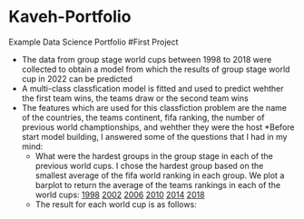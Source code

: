 # Kaveh-Portfolio
Example Data Science Portfolio
#First Project
* The data from group stage world cups between 1998 to 2018 were collected to obtain a model from which the results of group stage world cup in 2022 can be predicted
* A multi-class classfication model is fitted and used to predict wehther the first team wins, the teams draw or the second team wins
* The features which are used for this classfiction problem are the name of the countries, the teams continent, fifa ranking, the number of previous world champtionships, and wehther they were the host
*Before start model building, I answered some of the questions that I had in my mind:
  * What were the hardest groups in the group stage in each of the previous world cups. I chose the hardest group based on the smallest average of the fifa world    ranking in each group. We plot a barplot to return the average of the teams rankings in each of the world cups:
   [1998](https://raw.githubusercontent.com/kaveh7293/Kaveh-Portfolio/main/images/1998.png)
   [2002](https://raw.githubusercontent.com/kaveh7293/Kaveh-Portfolio/main/images/2002.png)
   [2006](https://raw.githubusercontent.com/kaveh7293/Kaveh-Portfolio/main/images/2006.png)
   [2010](https://raw.githubusercontent.com/kaveh7293/Kaveh-Portfolio/main/images/2010.png)
   [2014](https://raw.githubusercontent.com/kaveh7293/Kaveh-Portfolio/main/images/2014.png)
   [2018](https://raw.githubusercontent.com/kaveh7293/Kaveh-Portfolio/main/images/2018.png)
  * The result for each world cup is as follows:

